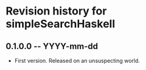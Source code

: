 # Revision history for simpleSearchHaskell

## 0.1.0.0 -- YYYY-mm-dd

* First version. Released on an unsuspecting world.

